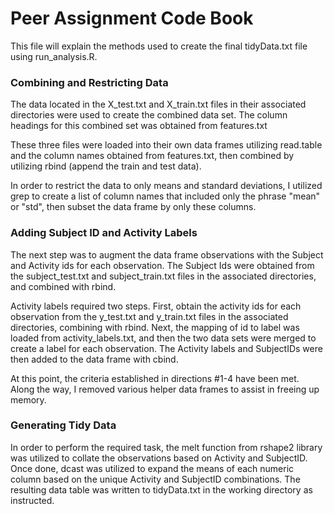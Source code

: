 Peer Assignment Code Book
========================================================

This file will explain the methods used to create the final tidyData.txt file using run_analysis.R.

### Combining and Restricting Data

The data located in the X_test.txt and X_train.txt files in their associated directories were used to create the combined data set.  The column headings for this combined set was obtained from features.txt

These three files were loaded into their own data frames utilizing read.table and the column names obtained from features.txt, then combined by utilizing rbind (append the train and test data).

In order to restrict the data to only means and standard deviations, I utilized grep to create a list of column names that included only the phrase "mean" or "std", then subset the data frame by only these columns.

### Adding Subject ID and Activity Labels

The next step was to augment the data frame observations with the Subject and Activity ids for each observation.  The Subject Ids were obtained from the subject_test.txt and subject_train.txt files in the associated directories, and combined with rbind.

Activity labels required two steps.  First, obtain the activity ids for each observation from the y_test.txt and y_train.txt files in the associated directories, combining with rbind.  Next, the mapping of id to label was loaded from activity_labels.txt, and then the two data sets were merged to create a label for each observation. The Activity labels and SubjectIDs were then added to the data frame with cbind.

At this point, the criteria established in directions #1-4 have been met.  Along the way, I removed various helper data frames to assist in freeing up memory.

### Generating Tidy Data

In order to perform the required task, the melt function from rshape2 library was utilized to collate the observations based on Activity and SubjectID.  Once done, dcast was utilized to expand the means of each numeric column based on the unique Activity and SubjectID combinations.  The resulting data table was written to tidyData.txt in the working directory as instructed.

